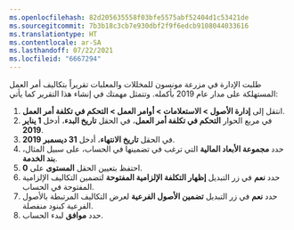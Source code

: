 ```yaml
---
ms.openlocfilehash: 82d205635558f03bfe5575abf52404d1c53421de
ms.sourcegitcommit: 7b3b18c3cb7e930dbf2f9f6edcb9108044033616
ms.translationtype: HT
ms.contentlocale: ar-SA
ms.lasthandoff: 07/22/2021
ms.locfileid: "6667294"
---
```

طلبت الإدارة في مزرعة مونسون للمخللات والمعلبات تقريراً بتكاليف أمر العمل المستهلكة على مدار عام 2019 بأكمله. وتتمثل مهمتك في إنشاء هذا التقرير كما يأتي:

1.  انتقل إلى **إدارة الأصول > الاستعلامات > أوامر العمل > التحكم في تكلفة أمر العمل**.
2.  في مربع الحوار **التحكم في تكلفة أمر العمل**، في الحقل **تاريخ البدء**، أدخل **1 يناير 2019**.
3.  في الحقل **تاريخ الانتهاء**، أدخل **31 ديسمبر 2019**.
4.  حدد **مجموعة الأبعاد المالية** التي ترغب في تضمينها في الحساب، على سبيل المثال، **بند الخدمة**.
5.  احتفظ بتعيين الحقل **المستوى** على **0**.
6.  حدد **نعم** في زر التبديل **إظهار التكلفة الإلزامية المفتوحة** لتضمين التكاليف الإلزامية المفتوحة في الحساب.
7.  حدد **نعم** في زر التبديل **تضمين الأصول الفرعية** لعرض التكاليف المرتبطة بالأصول الفرعية كبنود منفصلة.
8.  حدد **موافق** لبدء الحساب.

